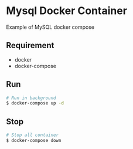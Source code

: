 # Mysql Docker Container

Example of MySQL docker compose

## Requirement

- docker
- docker-compose

## Run

```sh
# Run in background
$ docker-compose up -d
```

## Stop

```sh
# Stop all container
$ docker-compose down
```
